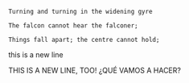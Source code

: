 

    Turning and turning in the widening gyre

    The falcon cannot hear the falconer;

    Things fall apart; the centre cannot hold;



this is a new line

THIS IS A NEW LINE,  TOO! ¿QUÉ VAMOS A HACER?
